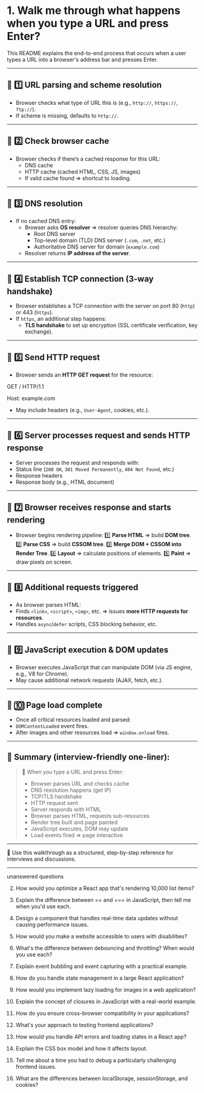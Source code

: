 
# 1. Walk me through what happens when you type a URL and press Enter?

This README explains the end-to-end process that occurs when a user types a URL into a browser's address bar and presses Enter.

---

## 🔹 1️⃣ URL parsing and scheme resolution

- Browser checks what type of URL this is (e.g., `http://`, `https://`, `ftp://`).
- If scheme is missing, defaults to `http://`.

---

## 🔹 2️⃣ Check browser cache

- Browser checks if there’s a cached response for this URL:
  - DNS cache
  - HTTP cache (cached HTML, CSS, JS, images)
  - If valid cache found ⇒ shortcut to loading.

---

## 🔹 3️⃣ DNS resolution

- If no cached DNS entry:
  - Browser asks **OS resolver** ⇒ resolver queries DNS hierarchy:
    - Root DNS server
    - Top-level domain (TLD) DNS server (`.com`, `.net`, etc.)
    - Authoritative DNS server for domain (`example.com`)
  - Resolver returns **IP address of the server**.

---

## 🔹 4️⃣ Establish TCP connection (3-way handshake)

- Browser establishes a TCP connection with the server on port 80 (`http`) or 443 (`https`).
- If `https`, an additional step happens:
  - **TLS handshake** to set up encryption (SSL certificate verification, key exchange).

---

## 🔹 5️⃣ Send HTTP request

- Browser sends an **HTTP GET request** for the resource:

GET / HTTP/1.1

Host: example.com


- May include headers (e.g., `User-Agent`, cookies, etc.).

---

## 🔹 6️⃣ Server processes request and sends HTTP response

- Server processes the request and responds with:
- Status line (`200 OK`, `301 Moved Permanently`, `404 Not Found`, etc.)
- Response headers
- Response body (e.g., HTML document)

---

## 🔹 7️⃣ Browser receives response and starts rendering

- Browser begins rendering pipeline:
1️⃣ **Parse HTML** ⇒ build **DOM tree**.
2️⃣ **Parse CSS** ⇒ build **CSSOM tree**.
3️⃣ **Merge DOM + CSSOM into Render Tree**.
4️⃣ **Layout** ⇒ calculate positions of elements.
5️⃣ **Paint** ⇒ draw pixels on screen.

---

## 🔹 8️⃣ Additional requests triggered

- As browser parses HTML:
- Finds `<link>`, `<script>`, `<img>`, etc. ⇒ issues **more HTTP requests for resources**.
- Handles `async`/`defer` scripts, CSS blocking behavior, etc.

---

## 🔹 9️⃣ JavaScript execution & DOM updates

- Browser executes JavaScript that can manipulate DOM (via JS engine, e.g., V8 for Chrome).
- May cause additional network requests (AJAX, fetch, etc.).

---

## 🔹 🔟 Page load complete

- Once all critical resources loaded and parsed:
- `DOMContentLoaded` event fires.
- After images and other resources load ⇒ `window.onload` fires.

---

## 🔹 Summary (interview-friendly one-liner):

> 🔔 When you type a URL and press Enter:
> - Browser parses URL and checks cache
> - DNS resolution happens (get IP)
> - TCP/TLS handshake
> - HTTP request sent
> - Server responds with HTML
> - Browser parses HTML, requests sub-resources
> - Render tree built and page painted
> - JavaScript executes, DOM may update
> - Load events fired ⇒ page interactive

---

📖 Use this walkthrough as a structured, step-by-step reference for interviews and discussions.

---

unanswered questions 

2. How would you optimize a React app that's rendering 10,000 list items?

3. Explain the difference between == and === in JavaScript, then tell me when you'd use each.

4. Design a component that handles real-time data updates without causing performance issues.

5. How would you make a website accessible to users with disabilities?

6. What's the difference between debouncing and throttling? When would you use each?

7. Explain event bubbling and event capturing with a practical example.

8. How do you handle state management in a large React application?

9. How would you implement lazy loading for images in a web application?

10. Explain the concept of closures in JavaScript with a real-world example.

11. How do you ensure cross-browser compatibility in your applications?

12. What's your approach to testing frontend applications?

13. How would you handle API errors and loading states in a React app?

14. Explain the CSS box model and how it affects layout.

15. Tell me about a time you had to debug a particularly challenging frontend issues.

16. What are the differences between localStorage, sessionStorage, and cookies?
